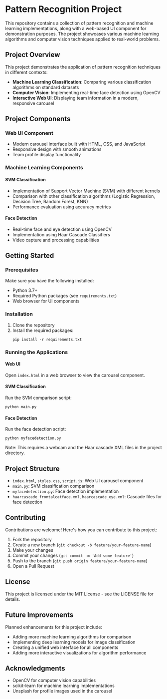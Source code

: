 # Pattern Recognition Project

This repository contains a collection of pattern recognition and machine learning implementations, along with a web-based UI component for demonstration purposes. The project showcases various machine learning algorithms and computer vision techniques applied to real-world problems.

## Project Overview

This project demonstrates the application of pattern recognition techniques in different contexts:
- **Machine Learning Classification**: Comparing various classification algorithms on standard datasets
- **Computer Vision**: Implementing real-time face detection using OpenCV
- **Interactive Web UI**: Displaying team information in a modern, responsive carousel

## Project Components

### Web UI Component
- Modern carousel interface built with HTML, CSS, and JavaScript
- Responsive design with smooth animations
- Team profile display functionality

### Machine Learning Components

#### SVM Classification
- Implementation of Support Vector Machine (SVM) with different kernels
- Comparison with other classification algorithms (Logistic Regression, Decision Tree, Random Forest, KNN)
- Performance evaluation using accuracy metrics

#### Face Detection
- Real-time face and eye detection using OpenCV
- Implementation using Haar Cascade Classifiers
- Video capture and processing capabilities

## Getting Started

### Prerequisites
Make sure you have the following installed:
- Python 3.7+
- Required Python packages (see `requirements.txt`)
- Web browser for UI components

### Installation

1. Clone the repository
2. Install the required packages:
   ```
   pip install -r requirements.txt
   ```

### Running the Applications

#### Web UI
Open `index.html` in a web browser to view the carousel component.

#### SVM Classification
Run the SVM comparison script:
```
python main.py
```

#### Face Detection
Run the face detection script:
```
python myfacedetection.py
```
Note: This requires a webcam and the Haar cascade XML files in the project directory.

## Project Structure

- `index.html`, `styles.css`, `script.js`: Web UI carousel component
- `main.py`: SVM classification comparison
- `myfacedetection.py`: Face detection implementation
- `haarcascade_frontalcatface.xml`, `haarcascade_eye.xml`: Cascade files for face detection

## Contributing

Contributions are welcome! Here's how you can contribute to this project:

1. Fork the repository
2. Create a new branch (`git checkout -b feature/your-feature-name`)
3. Make your changes
4. Commit your changes (`git commit -m 'Add some feature'`)
5. Push to the branch (`git push origin feature/your-feature-name`)
6. Open a Pull Request

## License

This project is licensed under the MIT License - see the LICENSE file for details.

## Future Improvements

Planned enhancements for this project include:
- Adding more machine learning algorithms for comparison
- Implementing deep learning models for image classification
- Creating a unified web interface for all components
- Adding more interactive visualizations for algorithm performance

## Acknowledgments

- OpenCV for computer vision capabilities
- scikit-learn for machine learning implementations
- Unsplash for profile images used in the carousel
